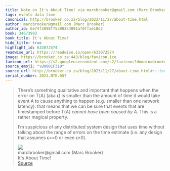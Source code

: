 ```yaml
---
title: Note on It's About Time! via marcbrooker@gmail.com (Marc Brooker)
tags: events data time
canonical: http://brooker.co.za/blog/2023/11/27/about-time.html
author: marcbrooker@gmail.com (Marc Brooker)
author_id: 6e74f3898f75300254091af0ffae10d2
book: 34673903
book_title: It's About Time!
hide_title: true
highlight_id: 633072574
readwise_url: https://readwise.io/open/633072574
image: https://brooker.co.za:443/blog/favicon.ico
favicon_url: https://s2.googleusercontent.com/s2/favicons?domain=brooker.co.za
source_emoji: "\U0001F310"
source_url: http://brooker.co.za/blog/2023/11/27/about-time.html#:~:text=There%E2%80%99s%20something%20qualitative,or%20even%20%CF%B5%E2%89%A50%29.
serial_number: 2023.NTE.657
---
```

> There’s something qualitative and important that happens when the error on T⟨A⟩ (aka ϵ) is smaller than the amount of time it would take event A to cause anything to happen (e.g. smaller than one network latency): that means that we can be sure that events that are timestamped before T⟨A⟩ *cannot have been caused by A*. This is a rather magical property.
> 
> I’m suspicious of any distributed system design that uses time without talking about the range of errors on the time estimate (i.e. any design that assumes ϵ==0 or even ϵ≥0).
> <div class="quoteback-footer"><div class="quoteback-avatar"><img class="mini-favicon" src="https://s2.googleusercontent.com/s2/favicons?domain=brooker.co.za"></div><div class="quoteback-metadata"><div class="metadata-inner"><span style="display:none">FROM:</span><div aria-label="marcbrooker@gmail.com (Marc Brooker)" class="quoteback-author"> marcbrooker@gmail.com (Marc Brooker)</div><div aria-label="It's About Time!" class="quoteback-title"> It's About Time!</div></div></div><div class="quoteback-backlink"><a target="_blank" aria-label="go to the full text of this quotation" rel="noopener" href="http://brooker.co.za/blog/2023/11/27/about-time.html#:~:text=There%E2%80%99s%20something%20qualitative,or%20even%20%CF%B5%E2%89%A50%29." class="quoteback-arrow"> Source</a></div></div>